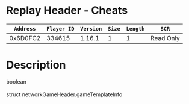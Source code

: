 # Replay Header - Cheats

| `Address` | `Player ID` | `Version` | `Size` | `Length` | `SCR` |
| ---------- | ----------- | --------- | ------ | -------- | ---- |
| 0x6D0FC2 | 334615 | 1.16.1 | 1 | 1 | Read Only |

# Description

boolean<br><br>struct networkGameHeader.gameTemplateInfo